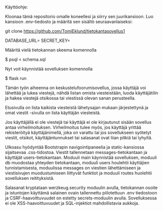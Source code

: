 Käyttöohje:

Kloonaa tämä repositorio omalle koneellesi ja siirry sen juurikansioon. Luo kansioon .env-tiedosto ja määritä sen sisältö seuraavanlaiseksi:

git clone https://github.com/TomiEklund/tietokantasovellus1

DATABASE_URL=<tietokannan-paikallinen-osoite>
SECRET_KEY=<salainen-avain>

Määritä vielä tietokannan skeema komennolla

$ psql < schema.sql

Nyt voit käynnistää sovelluksen komennolla

$ flask run

Tämän työn aiheenna on keskustelufoorumisovellus, jossa käyttäjä voi lähettää ja lukea viestejä, nähdä listan omista viesteistään, luoda käyttäjätilin ja hakea viestejä otsikossa tai viestissä olevan sanan perusteella. 

Etusivulla on lista kaikista viesteistä lähetysajan mukaan järjestettynä ja omat viestit -sivulla on lista käyttäjän viesteistä. 

Jos käyttäjällä ei ole viestejä tai käyttäjä ei ole kirjautunut sisään sovellus antaa virheilmoituksen. Virheilmoitus tulee myös, jos käyttäjä yrittää rekisteröityä käyttäjänimellä, joka on varattu tai jos sovellukseen syötetyt viestit, otsikot, käyttäjäntunnukset tai salasanat ovat liian pitkiä tai lyhyitä. 

Ulkoasu hyödyntää Bootstrapin navigointipaneelia ja static-kansiossa sijaitsevaa .css-tidostoa. Viestit tallennetaan messages-tietokantaan ja käyttäjät users-tietokantaan. Moduuli main käynnistää sovelluksen, moduuli db muodostaa yhteyden tietokantaan, moduuli users houlehtii käyttäjien tunnistamisesta, moduulissa messages on viestien lähettämiseen ja viestisivujen muodustumiseen liittyvät funktiot ja moduuli routes huolehtii sovelluksen reitityksistä. 

Salasanat kryptataan werzkeug.security moduulin avulla, tietokannan osoite ja istuntojen käyttämä salainen ovain tallennettu piilotettuun .env tiedostoon ja CSRF-haavoittuvuudet on estetty secrets-moduulin avulla. Sovelluksessa ei ole XSS-haavoittuvuudet ja SQL-injektiot mahdollistavia aukkoja.
